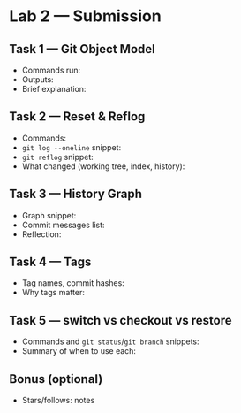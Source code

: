 # Lab 2 — Submission

## Task 1 — Git Object Model
- Commands run:
- Outputs:
- Brief explanation:

## Task 2 — Reset & Reflog
- Commands:
- `git log --oneline` snippet:
- `git reflog` snippet:
- What changed (working tree, index, history):

## Task 3 — History Graph
- Graph snippet:
- Commit messages list:
- Reflection:

## Task 4 — Tags
- Tag names, commit hashes:
- Why tags matter:

## Task 5 — switch vs checkout vs restore
- Commands and `git status`/`git branch` snippets:
- Summary of when to use each:

## Bonus (optional)
- Stars/follows: notes
